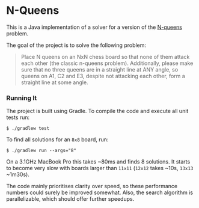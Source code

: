 # N-Queens

This is a Java implementation of a solver for a version of the
[N-queens](https://en.wikipedia.org/wiki/Eight_queens_puzzle) problem.

The goal of the project is to solve the following problem:

> Place N queens on an NxN chess board so that none of them attack each other (the classic n-queens
> problem). Additionally, please make sure that no three queens are in a straight line at ANY angle,
> so queens on A1, C2 and E3, despite not attacking each other, form a straight line at some angle.

### Running It

The project is built using Gradle. To compile the code and execute all unit tests run:

```shell
$ ./gradlew test
```

To find all solutions for an `8x8` board, run:

```shell
$ ./gradlew run --args="8"
```

On a 3.1GHz MacBook Pro this takes ~80ms and finds 8 solutions. It starts to become very slow with
boards larger than `11x11` (`12x12` takes ~10s, `13x13` ~1m30s).

The code mainly prioritises clarity over speed, so these performance numbers could surely be
improved somewhat. Also, the search algorithm is parallelizable, which should offer further
speedups.